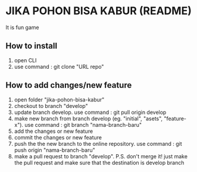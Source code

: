 # JIKA POHON BISA KABUR (README)

It is fun game

## How to install
1. open CLI
2. use command : git clone "URL repo"

## How to add changes/new feature 
1. open folder "jika-pohon-bisa-kabur"
2. checkout to branch "develop"
3. update branch develop. use command : git pull origin develop
4. make new branch from branch develop (eg. "initial", "asets", "feature-x"). use command : git branch "nama-branch-baru"
5. add the changes or new feature
6. commit the changes or new feature
7. push the the new branch to the online repository. use command : git push origin "nama-branch-baru"
8. make a pull request to branch "develop". P.S. don't merge it! just make the pull request and make sure that the destination is develop branch

